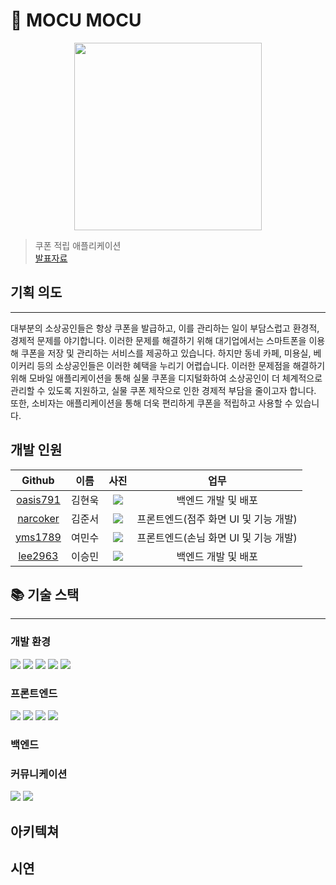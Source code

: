 # 💮 MOCU MOCU
<p align="center"><img src="https://user-images.githubusercontent.com/71623879/228467837-52c0b68c-62ff-4e47-90f5-4315ba63ebe1.png" width="300"/></p>

> 쿠폰 적립 애플리케이션  
[발표자료](https://s3.us-west-2.amazonaws.com/secure.notion-static.com/26535a21-3f4e-42c3-a5fb-f3991579d030/%E1%84%80%E1%85%B5%E1%84%86%E1%85%A1%E1%86%AF%E1%84%87%E1%85%A1%E1%86%AF%E1%84%91%E1%85%AD.pdf?X-Amz-Algorithm=AWS4-HMAC-SHA256&X-Amz-Content-Sha256=UNSIGNED-PAYLOAD&X-Amz-Credential=AKIAT73L2G45EIPT3X45%2F20230321%2Fus-west-2%2Fs3%2Faws4_request&X-Amz-Date=20230321T082443Z&X-Amz-Expires=86400&X-Amz-Signature=7bee2b93fbc1bcdc6ecf36b391adf08006f4bae422792050d04cf5b6f089df3a&X-Amz-SignedHeaders=host&response-content-disposition=filename%3D%22%25E1%2584%2580%25E1%2585%25B5%25E1%2584%2586%25E1%2585%25A1%25E1%2586%25AF%25E1%2584%2587%25E1%2585%25A1%25E1%2586%25AF%25E1%2584%2591%25E1%2585%25AD.pdf%22&x-id=GetObject)

## 기획 의도
---
대부분의 소상공인들은 항상 쿠폰을 발급하고, 이를 관리하는 일이 부담스럽고 환경적, 경제적 문제를 야기합니다. 이러한 문제를 해결하기 위해 대기업에서는 스마트폰을 이용해 쿠폰을 저장 및 관리하는 서비스를 제공하고 있습니다. 하지만 동네 카페, 미용실, 베이커리 등의 소상공인들은 이러한 혜택을 누리기 어렵습니다. 이러한 문제점을 해결하기 위해 모바일 애플리케이션을 통해 실물 쿠폰을 디지털화하여 소상공인이 더 체계적으로 관리할 수 있도록 지원하고, 실물 쿠폰 제작으로 인한 경제적 부담을 줄이고자 합니다. 또한, 소비자는 애플리케이션을 통해 더욱 편리하게 쿠폰을 적립하고 사용할 수 있습니다.

## 개발 인원

|Github|이름|사진|업무|
|:-:|:-:|:-:|:-:|
|[oasis791](https://github.com/oasis791)|김현욱|<img src="https://i.ibb.co/rdXCP5K/oasis791.png">|백엔드 개발 및 배포|
|[narcoker](https://github.com/narcoker)|김준서|<img src="https://i.ibb.co/RYSBWPr/narcoker.png">|프론트엔드(점주 화면 UI 및 기능 개발)|
|[yms1789](https://github.com/yms1789)|여민수|<img src="https://i.ibb.co/52gmkmr/yms1789.png">|프론트엔드(손님 화면 UI 및 기능 개발)|
|[lee2963](https://github.com/lee2963)|이승민|<img src="https://i.ibb.co/qMFWhSQ/lee2963.png">|백엔드 개발 및 배포

## 📚 기술 스택
---

### 개발 환경

<img src="https://img.shields.io/badge/visual studio code-007ACC?style=for-the-badge&logo=visualstudiocode&logoColor=white" />
<img src="https://img.shields.io/badge/intellij idea-000000?style=for-the-badge&logo=intellijidea&logoColor=white" />
<img src="https://img.shields.io/badge/amazon s3-569A31?style=for-the-badge&logo=Amazon S3&logoColor=white" />
<img src="https://img.shields.io/badge/git -F05032?style=for-the-badge&logo=git&logoColor=white" />

<img src="https://img.shields.io/badge/amazon aws-232F3E?style=for-the-badge&logo=Amazon AWS&logoColor=white" />


### 프론트엔드

<img src="https://img.shields.io/badge/react--native-61DAFB?style=for-the-badge&logo=react&logoColor=white" />
<img src="https://img.shields.io/badge/axios-5A29E4?style=for-the-badge&logo=axios&logoColor=white" />
<img src="https://img.shields.io/badge/typescript-3178C6?style=for-the-badge&logo=typescript&logoColor=white" />
<img src="https://img.shields.io/badge/redux-764ABC?style=for-the-badge&logo=redux&logoColor=white" />

### 백엔드

### 커뮤니케이션

<img src="https://img.shields.io/badge/notion-000000?style=for-the-badge&logo=notion&logoColor=white" />
<img src="https://img.shields.io/badge/discord-5865F2?style=for-the-badge&logo=discord&logoColor=white" />

## 아키텍쳐

## 시연

